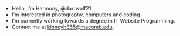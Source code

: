- Hello, I’m Harmony, @darrwolf21
- I’m interested in photography, computers and coding.
- I’m currently working towards a degree in IT Website Programming.
- Contact me at kinneyh365@macomb.edu.

<!---
darrwolf21/darrwolf21 is a ✨ special ✨ repository because its `README.md` (this file) appears on your GitHub profile.
You can click the Preview link to take a look at your changes.
--->
